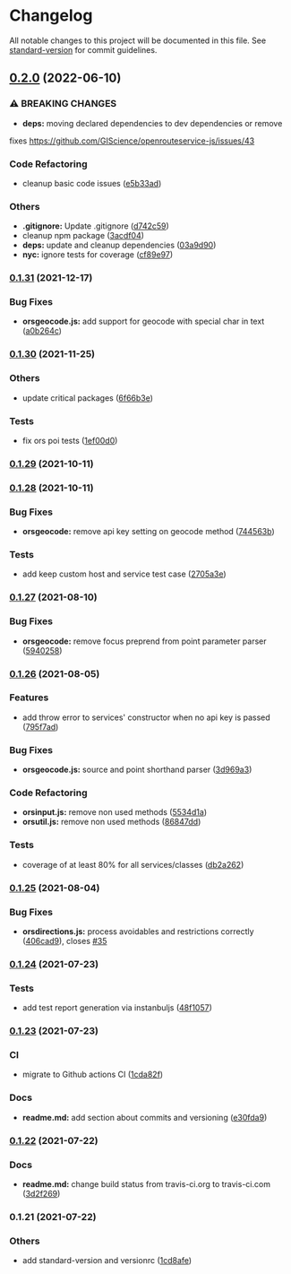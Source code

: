 # Changelog

All notable changes to this project will be documented in this file. See [standard-version](https://github.com/conventional-changelog/standard-version) for commit guidelines.

## [0.2.0](https://github.com/GIScience/openrouteservice-js/compare/v0.1.31...v0.2.0) (2022-06-10)


### ⚠ BREAKING CHANGES

* **deps:** moving declared dependencies to dev dependencies or remove

fixes https://github.com/GIScience/openrouteservice-js/issues/43

### Code Refactoring

* cleanup basic code issues ([e5b33ad](https://github.com/GIScience/openrouteservice-js/commit/e5b33ade708981a6e9f136c12daf9ee94be6ed9e))


### Others

* **.gitignore:** Update .gitignore ([d742c59](https://github.com/GIScience/openrouteservice-js/commit/d742c59179dd824f4ae6c9f923d77f359a21526b))
* cleanup npm package ([3acdf04](https://github.com/GIScience/openrouteservice-js/commit/3acdf04e026eb62237c4a3337a68fdfb05035a86))
* **deps:** update and cleanup dependencies ([03a9d90](https://github.com/GIScience/openrouteservice-js/commit/03a9d905d2b77db04b8af1734fe5386d135927ef))
* **nyc:** ignore tests for coverage ([cf89e97](https://github.com/GIScience/openrouteservice-js/commit/cf89e97a61d1f7c228212bf9022c7e5a57870c42))

### [0.1.31](https://github.com/GIScience/openrouteservice-js/compare/v0.1.30...v0.1.31) (2021-12-17)


### Bug Fixes

* **orsgeocode.js:** add support for geocode with special char in text ([a0b264c](https://github.com/GIScience/openrouteservice-js/commit/a0b264c9a2b49fbd50a486703f2935cda106c9ce))

### [0.1.30](https://github.com/GIScience/openrouteservice-js/compare/v0.1.29...v0.1.30) (2021-11-25)


### Others

* update critical packages ([6f66b3e](https://github.com/GIScience/openrouteservice-js/commit/6f66b3ecd8274430c028e969d8247572e1d19ab0))


### Tests

* fix ors poi tests ([1ef00d0](https://github.com/GIScience/openrouteservice-js/commit/1ef00d0fa31560ef72d19901df77461edbf40b9b))

### [0.1.29](https://github.com/GIScience/openrouteservice-js/compare/v0.1.28...v0.1.29) (2021-10-11)

### [0.1.28](https://github.com/GIScience/openrouteservice-js/compare/v0.1.27...v0.1.28) (2021-10-11)


### Bug Fixes

* **orsgeocode:** remove api key setting on geocode method ([744563b](https://github.com/GIScience/openrouteservice-js/commit/744563b7766e7b4d5547f7905b98059366740115))


### Tests

* add keep custom host and service test case ([2705a3e](https://github.com/GIScience/openrouteservice-js/commit/2705a3e9339354ef571b1daa953dcfbc58b850c7))

### [0.1.27](https://github.com/GIScience/openrouteservice-js/compare/v0.1.26...v0.1.27) (2021-08-10)


### Bug Fixes

* **orsgeocode:** remove focus preprend from point parameter parser ([5940258](https://github.com/GIScience/openrouteservice-js/commit/5940258c65be4826197ddfb86bfdfc67691f3112))

### [0.1.26](https://github.com/GIScience/openrouteservice-js/compare/v0.1.25...v0.1.26) (2021-08-05)


### Features

* add throw error to services' constructor when no api key is passed ([795f7ad](https://github.com/GIScience/openrouteservice-js/commit/795f7ad9e7d4af86fea189f7bc43d137364ad6b0))


### Bug Fixes

* **orsgeocode.js:** source and point shorthand parser ([3d969a3](https://github.com/GIScience/openrouteservice-js/commit/3d969a3bc30d365ac86f4adde3c9888518e7072d))


### Code Refactoring

* **orsinput.js:** remove non used methods ([5534d1a](https://github.com/GIScience/openrouteservice-js/commit/5534d1a3c1800f0d5f6661f7a0ee20df3678a145))
* **orsutil.js:** remove non used methods ([86847dd](https://github.com/GIScience/openrouteservice-js/commit/86847dd1c70f35cb50ca0fab8b353d16812836f0))


### Tests

* coverage of at least 80% for all services/classes ([db2a262](https://github.com/GIScience/openrouteservice-js/commit/db2a2621e1e7dcc218ada6730883c09cb8aa2291))

### [0.1.25](https://github.com/GIScience/openrouteservice-js/compare/v0.1.24...v0.1.25) (2021-08-04)


### Bug Fixes

* **orsdirections.js:** process avoidables and restrictions correctly ([406cad9](https://github.com/GIScience/openrouteservice-js/commit/406cad99ec6f78d9b149a2f50388483c61b78b54)), closes [#35](https://github.com/GIScience/openrouteservice-js/issues/35)

### [0.1.24](https://github.com/GIScience/openrouteservice-js/compare/v0.1.23...v0.1.24) (2021-07-23)


### Tests

* add test report generation via instanbuljs ([48f1057](https://github.com/GIScience/openrouteservice-js/commit/48f10573cb99b649ffbde777aefbafdd027efc4b))

### [0.1.23](https://github.com/GIScience/openrouteservice-js/compare/v0.1.22...v0.1.23) (2021-07-23)


### CI

* migrate to Github actions CI ([1cda82f](https://github.com/GIScience/openrouteservice-js/commit/1cda82fff6909466e4d850db49a7aa4d8c81e6f2))


### Docs

* **readme.md:** add section about commits and versioning ([e30fda9](https://github.com/GIScience/openrouteservice-js/commit/e30fda90ca5785ca10379b08526528e8c1044ddc))

### [0.1.22](https://github.com/GIScience/openrouteservice-js/compare/v0.1.21...v0.1.22) (2021-07-22)


### Docs

* **readme.md:** change build status from travis-ci.org to travis-ci.com ([3d2f269](https://github.com/GIScience/openrouteservice-js/commit/3d2f26921cdc0a194f46b78b2f22657a36f75bbb))

### 0.1.21 (2021-07-22)


### Others

* add standard-version and versionrc ([1cd8afe](https://github.com/GIScience/openrouteservice-js/commit/1cd8afe1a575b684912eb5ff663e2d45fc869cb0))
